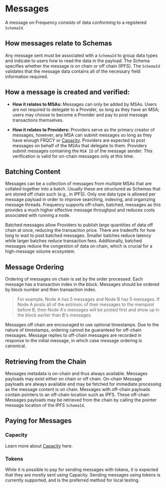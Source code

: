# Messages

A message on Frequency consists of data conforming to a registered `SchemaId`.

## How messages relate to Schemas
Any message sent must be associated with a `SchemaId` to group data types and indicate to users how to read the data in the payload.
The Schema specifies whether the message is on chain or off chain (IPFS).
The `SchemaId` validates that the message data contains all of the necessary field information required.

## How a message is created and verified:
* **How it relates to MSAs:**
Messages can only be added by MSAs.
Users are not required to delegate to a Provider, so long as they have an MSA; users may choose to become a Provider and pay to post message transactions themselves.

* **How it relates to Providers:**
Providers serve as the primary creator of messages, however, any MSA can submit messages so long as they have enough FRQCY or [Capacity](../Tokenomics/CapacityStaking.md).
Providers are expected to post messages on behalf of the MSAs that delegate to them.
Providers submit messages containing the `MSA ID` of the message sender.
This verification is valid for on-chain messages only at this time.

## Batching Content

Messages can be a collection of messages from multiple MSAs that are collated together into a batch.
Usually these are structured as Schemas that are stored off chain such (e.g., in IPFS).
Only one data type is allowed per message payload in order to improve searching, indexing, and organizing message threads.
Frequency supports off-chain, batched, messages as this provides a much higher effective message throughput and reduces costs associated with running a node.

Batched messages allow Providers to publish large quantities of data off chain at once, reducing the transaction price.
There are tradeoffs for how long to wait to post batched messages.
Smaller batches reduce latency while larger batches reduce transaction fees.
Additionally, batched messages reduce the congestion of data on chain, which is crucial for a high-message volume ecosystem.

## Message Ordering

Ordering of messages on chain is set by the order processed.
Each message has a transaction index in the block.
Messages should be ordered by block number and then transaction index.

> For example, Node A has 5 messages and Node B has 5 messages.
> If Node A posts all of the extrinsic of their messages to the mempool before B, then Node A's messages will be posted first and show up in the block earlier than B's messages.

Messages off chain are encouraged to use optional timestamps.
Due to the nature of timestamps, ordering cannot be guaranteed for off-chain messages.
Message replies to off-chain messages are recorded in response to the initial message, in which case message ordering is canonical.

## Retrieving from the Chain
Messages metadata is on-chain and thus always available.  Messages payloads may exist either on chain or off chain.  On-chain Message payloads are always available and may be fetched for immediate processing as the message content is on chain.  Messages with off-chain payloads contain pointers to an off-chain location such as IPFS.  These off-chain Messages payloads may be retrieved from the chain by calling the pointer message location of the IPFS `SchemaId`.

## Paying for Messages

### Capacity

Learn more about [Capacity](../Tokenomics/Capacity.md) here.

### Tokens

While it is possible to pay for sending messages with tokens, it is expected that they are mostly sent using Capacity.
Sending messages using tokens is currently supported, and is the preferred method for local testing.

